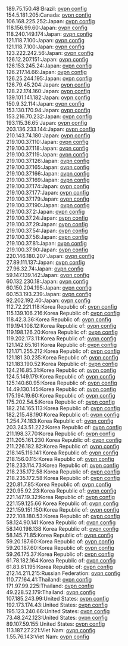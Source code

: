 189.75.150.48:Brazil: [ovpn config](vpn/189_75_150_48.ovpn)  
154.5.181.205:Canada: [ovpn config](vpn/154_5_181_205.ovpn)  
106.168.225.252:Japan: [ovpn config](vpn/106_168_225_252.ovpn)  
118.156.99.60:Japan: [ovpn config](vpn/118_156_99_60.ovpn)  
118.240.149.174:Japan: [ovpn config](vpn/118_240_149_174.ovpn)  
121.118.7.100:Japan: [ovpn config](vpn/121_118_7_100.ovpn)  
121.118.7.100:Japan: [ovpn config](vpn/121_118_7_100.ovpn)  
123.222.242.56:Japan: [ovpn config](vpn/123_222_242_56.ovpn)  
126.12.207.151:Japan: [ovpn config](vpn/126_12_207_151.ovpn)  
126.153.245.24:Japan: [ovpn config](vpn/126_153_245_24.ovpn)  
126.217.14.66:Japan: [ovpn config](vpn/126_217_14_66.ovpn)  
126.25.244.195:Japan: [ovpn config](vpn/126_25_244_195.ovpn)  
126.79.45.204:Japan: [ovpn config](vpn/126_79_45_204.ovpn)  
128.22.174.160:Japan: [ovpn config](vpn/128_22_174_160.ovpn)  
139.101.141.182:Japan: [ovpn config](vpn/139_101_141_182.ovpn)  
150.9.32.114:Japan: [ovpn config](vpn/150_9_32_114.ovpn)  
153.130.170.94:Japan: [ovpn config](vpn/153_130_170_94.ovpn)  
153.216.70.232:Japan: [ovpn config](vpn/153_216_70_232.ovpn)  
193.115.36.65:Japan: [ovpn config](vpn/193_115_36_65.ovpn)  
203.136.233.144:Japan: [ovpn config](vpn/203_136_233_144.ovpn)  
210.143.74.180:Japan: [ovpn config](vpn/210_143_74_180.ovpn)  
219.100.37.110:Japan: [ovpn config](vpn/219_100_37_110.ovpn)  
219.100.37.118:Japan: [ovpn config](vpn/219_100_37_118.ovpn)  
219.100.37.119:Japan: [ovpn config](vpn/219_100_37_119.ovpn)  
219.100.37.126:Japan: [ovpn config](vpn/219_100_37_126.ovpn)  
219.100.37.165:Japan: [ovpn config](vpn/219_100_37_165.ovpn)  
219.100.37.166:Japan: [ovpn config](vpn/219_100_37_166.ovpn)  
219.100.37.169:Japan: [ovpn config](vpn/219_100_37_169.ovpn)  
219.100.37.174:Japan: [ovpn config](vpn/219_100_37_174.ovpn)  
219.100.37.177:Japan: [ovpn config](vpn/219_100_37_177.ovpn)  
219.100.37.179:Japan: [ovpn config](vpn/219_100_37_179.ovpn)  
219.100.37.190:Japan: [ovpn config](vpn/219_100_37_190.ovpn)  
219.100.37.2:Japan: [ovpn config](vpn/219_100_37_2.ovpn)  
219.100.37.24:Japan: [ovpn config](vpn/219_100_37_24.ovpn)  
219.100.37.29:Japan: [ovpn config](vpn/219_100_37_29.ovpn)  
219.100.37.54:Japan: [ovpn config](vpn/219_100_37_54.ovpn)  
219.100.37.56:Japan: [ovpn config](vpn/219_100_37_56.ovpn)  
219.100.37.81:Japan: [ovpn config](vpn/219_100_37_81.ovpn)  
219.100.37.90:Japan: [ovpn config](vpn/219_100_37_90.ovpn)  
220.146.180.207:Japan: [ovpn config](vpn/220_146_180_207.ovpn)  
27.89.111.137:Japan: [ovpn config](vpn/27_89_111_137.ovpn)  
27.96.32.74:Japan: [ovpn config](vpn/27_96_32_74.ovpn)  
59.147.139.142:Japan: [ovpn config](vpn/59_147_139_142.ovpn)  
60.132.230.18:Japan: [ovpn config](vpn/60_132_230_18.ovpn)  
60.150.204.195:Japan: [ovpn config](vpn/60_150_204_195.ovpn)  
60.153.193.239:Japan: [ovpn config](vpn/60_153_193_239.ovpn)  
92.202.192.40:Japan: [ovpn config](vpn/92_202_192_40.ovpn)  
112.72.221.118:Korea Republic of: [ovpn config](vpn/112_72_221_118.ovpn)  
115.139.106.216:Korea Republic of: [ovpn config](vpn/115_139_106_216.ovpn)  
118.42.3.36:Korea Republic of: [ovpn config](vpn/118_42_3_36.ovpn)  
119.194.108.12:Korea Republic of: [ovpn config](vpn/119_194_108_12.ovpn)  
119.198.126.20:Korea Republic of: [ovpn config](vpn/119_198_126_20.ovpn)  
119.202.173.11:Korea Republic of: [ovpn config](vpn/119_202_173_11.ovpn)  
121.142.65.161:Korea Republic of: [ovpn config](vpn/121_142_65_161.ovpn)  
121.171.255.212:Korea Republic of: [ovpn config](vpn/121_171_255_212.ovpn)  
121.181.30.235:Korea Republic of: [ovpn config](vpn/121_181_30_235.ovpn)  
121.183.190.52:Korea Republic of: [ovpn config](vpn/121_183_190_52.ovpn)  
124.216.85.31:Korea Republic of: [ovpn config](vpn/124_216_85_31.ovpn)  
124.5.149.179:Korea Republic of: [ovpn config](vpn/124_5_149_179.ovpn)  
125.140.60.95:Korea Republic of: [ovpn config](vpn/125_140_60_95.ovpn)  
14.49.130.145:Korea Republic of: [ovpn config](vpn/14_49_130_145.ovpn)  
175.194.19.60:Korea Republic of: [ovpn config](vpn/175_194_19_60.ovpn)  
175.202.54.5:Korea Republic of: [ovpn config](vpn/175_202_54_5.ovpn)  
182.214.165.113:Korea Republic of: [ovpn config](vpn/182_214_165_113.ovpn)  
182.215.48.190:Korea Republic of: [ovpn config](vpn/182_215_48_190.ovpn)  
1.254.74.183:Korea Republic of: [ovpn config](vpn/1_254_74_183.ovpn)  
203.243.51.222:Korea Republic of: [ovpn config](vpn/203_243_51_222.ovpn)  
211.198.37.70:Korea Republic of: [ovpn config](vpn/211_198_37_70.ovpn)  
211.205.161.230:Korea Republic of: [ovpn config](vpn/211_205_161_230.ovpn)  
211.226.182.82:Korea Republic of: [ovpn config](vpn/211_226_182_82.ovpn)  
218.145.116.141:Korea Republic of: [ovpn config](vpn/218_145_116_141.ovpn)  
218.156.0.115:Korea Republic of: [ovpn config](vpn/218_156_0_115.ovpn)  
218.233.114.73:Korea Republic of: [ovpn config](vpn/218_233_114_73.ovpn)  
218.235.172.58:Korea Republic of: [ovpn config](vpn/218_235_172_58.ovpn)  
218.235.172.58:Korea Republic of: [ovpn config](vpn/218_235_172_58.ovpn)  
220.81.7.85:Korea Republic of: [ovpn config](vpn/220_81_7_85.ovpn)  
220.95.92.23:Korea Republic of: [ovpn config](vpn/220_95_92_23.ovpn)  
221.147.19.32:Korea Republic of: [ovpn config](vpn/221_147_19_32.ovpn)  
221.159.125.66:Korea Republic of: [ovpn config](vpn/221_159_125_66.ovpn)  
221.159.151.150:Korea Republic of: [ovpn config](vpn/221_159_151_150.ovpn)  
222.108.180.53:Korea Republic of: [ovpn config](vpn/222_108_180_53.ovpn)  
58.124.90.141:Korea Republic of: [ovpn config](vpn/58_124_90_141.ovpn)  
58.140.198.138:Korea Republic of: [ovpn config](vpn/58_140_198_138.ovpn)  
58.145.71.85:Korea Republic of: [ovpn config](vpn/58_145_71_85.ovpn)  
59.20.187.60:Korea Republic of: [ovpn config](vpn/59_20_187_60.ovpn)  
59.20.187.60:Korea Republic of: [ovpn config](vpn/59_20_187_60.ovpn)  
59.26.175.37:Korea Republic of: [ovpn config](vpn/59_26_175_37.ovpn)  
61.78.182.164:Korea Republic of: [ovpn config](vpn/61_78_182_164.ovpn)  
61.83.61.195:Korea Republic of: [ovpn config](vpn/61_83_61_195.ovpn)  
212.14.211.215:Russian Federation: [ovpn config](vpn/212_14_211_215.ovpn)  
110.77.164.41:Thailand: [ovpn config](vpn/110_77_164_41.ovpn)  
171.97.99.225:Thailand: [ovpn config](vpn/171_97_99_225.ovpn)  
49.228.52.179:Thailand: [ovpn config](vpn/49_228_52_179.ovpn)  
107.185.243.99:United States: [ovpn config](vpn/107_185_243_99.ovpn)  
192.173.174.43:United States: [ovpn config](vpn/192_173_174_43.ovpn)  
195.123.240.66:United States: [ovpn config](vpn/195_123_240_66.ovpn)  
73.48.242.123:United States: [ovpn config](vpn/73_48_242_123.ovpn)  
89.107.59.155:United States: [ovpn config](vpn/89_107_59_155.ovpn)  
113.187.27.221:Viet Nam: [ovpn config](vpn/113_187_27_221.ovpn)  
1.55.76.143:Viet Nam: [ovpn config](vpn/1_55_76_143.ovpn)  
